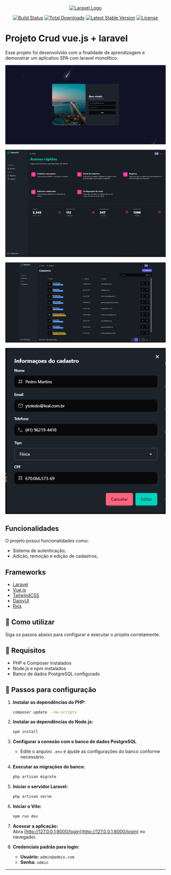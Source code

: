 <p align="center"><a href="https://laravel.com" target="_blank"><img src="https://raw.githubusercontent.com/laravel/art/master/logo-lockup/5%20SVG/2%20CMYK/1%20Full%20Color/laravel-logolockup-cmyk-red.svg" width="400" alt="Laravel Logo"></a></p>

<p align="center">
<a href="https://github.com/laravel/framework/actions"><img src="https://github.com/laravel/framework/workflows/tests/badge.svg" alt="Build Status"></a>
<a href="https://packagist.org/packages/laravel/framework"><img src="https://img.shields.io/packagist/dt/laravel/framework" alt="Total Downloads"></a>
<a href="https://packagist.org/packages/laravel/framework"><img src="https://img.shields.io/packagist/v/laravel/framework" alt="Latest Stable Version"></a>
<a href="https://packagist.org/packages/laravel/framework"><img src="https://img.shields.io/packagist/l/laravel/framework" alt="License"></a>
</p>

# Projeto Crud vue.js + laravel

Esse projeto foi desenvolvido com a finalidade de aprendizagem e demonstrar um aplicativo SPA com laravel monolítico.

![Preview Site](https://github.com/nioark/crud-laravel-vue/blob/main/resources/media/Captura-de-tela-login.png?raw=true)

![Preview Site](https://github.com/nioark/crud-laravel-vue/blob/main/resources/media/Captura-de-tela-acesso-rapido.png?raw=true)

![Preview Site](https://github.com/nioark/crud-laravel-vue/blob/main/resources/media/Captura-de-tela-crud.png?raw=true)

![Preview Site](https://github.com/nioark/crud-laravel-vue/blob/main/resources/media/Captura-de-tela-info.png?raw=true)

## Funcionalidades

O projeto possui funcionalidades como:

-   Sistema de autenticação;
-   Adição, remoção e edição de cadastros;

## Frameworks

-   [Laravel](https://laravel.com/)
-   [Vue.js](https://vuejs.org/)
-   [TailwindCSS](https://tailwindcss.com/)
-   [DaisyUI](https://daisyui.com/)
-   [Rxjs](https://rxjs.dev/)

## 🚀 Como utilizar

Siga os passos abaixo para configurar e executar o projeto corretamente.

## 📌 Requisitos

-   PHP e Composer instalados
-   Node.js e npm instalados
-   Banco de dados PostgreSQL configurado

## 🔧 Passos para configuração

1. **Instalar as dependências do PHP:**

    ```sh
    composer update --no-scripts
    ```

2. **Instalar as dependências do Node.js:**

    ```sh
    npm install
    ```

3. **Configurar a conexão com o banco de dados PostgreSQL**

    - Edite o arquivo `.env` e ajuste as configurações do banco conforme necessário.

4. **Executar as migrações do banco:**

    ```sh
    php artisan migrate
    ```

5. **Iniciar o servidor Laravel:**

    ```sh
    php artisan serve
    ```

6. **Iniciar o Vite:**

    ```sh
    npm run dev
    ```

7. **Acessar a aplicação:**  
   Abra [http://127.0.0.1:8000/login](http://127.0.0.1:8000/login) no navegador.

8. **Credenciais padrão para login:**
    - **Usuário:** `admin@admin.com`
    - **Senha:** `admin`

---

